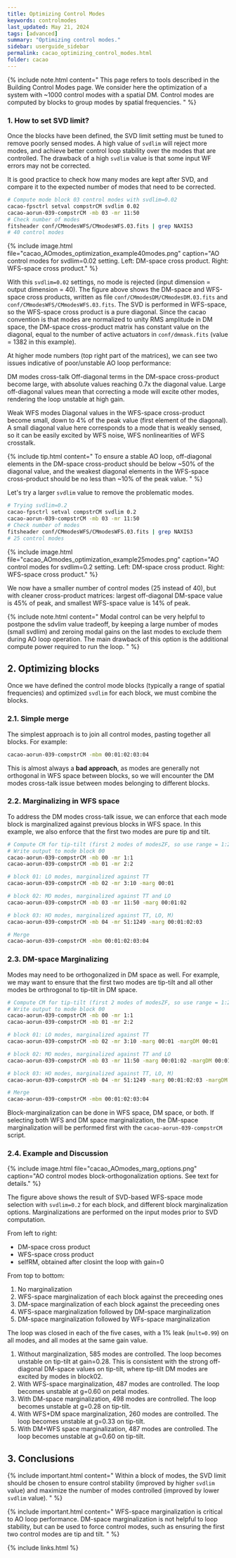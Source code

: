 ```yaml
---
title: Optimizing Control Modes
keywords: controlmodes
last_updated: May 21, 2024
tags: [advanced]
summary: "Optimizing control modes."
sidebar: userguide_sidebar
permalink: cacao_optimizing_control_modes.html
folder: cacao
---
```







{% include note.html content="
This page refers to tools described in the Building Control Modes page. We consider here the optimization of a system with ~1000 control modes with a spatial DM. Control modes are computed by blocks to group modes by spatial frequencies.
" %}





### 1. How to set SVD limit?

Once the blocks have been defined, the SVD limit setting must be tuned to remove poorly sensed modes.
A high value of `svdlim` will reject more modes, and achieve better control loop stability over the modes that are controlled. The drawback of a high `svdlim` value is that some input WF errors may not be corrected.

It is good practice to check how many modes are kept after SVD, and compare it to the expected number of modes that need to be corrected.

```bash
# Compute mode block 03 control modes with svdlim=0.02
cacao-fpsctrl setval compstrCM svdlim 0.02
cacao-aorun-039-compstrCM -mb 03 -mr 11:50
# Check number of modes
fitsheader conf/CMmodesWFS/CMmodesWFS.03.fits | grep NAXIS3
# 40 control modes
```
{% include image.html file="cacao_AOmodes_optimization_example40modes.png"
caption="AO control modes for svdlim=0.02 setting. Left: DM-space cross product. Right: WFS-space cross product." %}


With this `svdlim=0.02` settings, no mode is rejected (input dimension = output dimension = 40). The figure above shows the DM-space and WFS-space cross products, written as file `conf/CMmodesDM/CMmodesDM.03.fits` and `conf/CMmodesWFS/CMmodesWFS.03.fits`. The SVD is performed in WFS-space, so the WFS-space cross product is a pure diagonal. Since the cacao convention is that modes are normalized to unity RMS amplitude in DM space, the DM-space cross-product matrix has constant value on the diagonal, equal to the number of active actuators in `conf/dmmask.fits` (value = 1382 in this example).

At higher mode numbers (top right part of the matrices), we can see two issues indicative of poor/unstable AO loop performance:

<span class="label label-danger">DM modes cross-talk</span>
Off-diagonal terms in the DM-space cross-product become large, with absolute values reaching 0.7x the diagonal value. Large off-diagonal values mean that correcting a mode will excite other modes, rendering the loop unstable at high gain.

<span class="label label-danger">Weak WFS modes</span>
Diagonal values in the WFS-space cross-product become small, down to 4% of the peak value (first element of the diagonal). A small diagonal value here corresponds to a mode that is weakly sensed, so it can be easily excited by WFS noise, WFS nonlinearities of WFS crosstalk.

{% include tip.html content="
To ensure a stable AO loop, off-diagonal elements in the DM-space cross-product should be below ~50% of the diagonal value, and the weakest diagonal elements in the WFS-space cross-product should be no less than ~10% of the peak value.
" %}


Let's try a larger `svdlim` value to remove the problematic modes.

```bash
# Trying svdlim=0.2
cacao-fpsctrl setval compstrCM svdlim 0.2
cacao-aorun-039-compstrCM -mb 03 -mr 11:50
# Check number of modes
fitsheader conf/CMmodesWFS/CMmodesWFS.03.fits | grep NAXIS3
# 25 control modes
```
{% include image.html file="cacao_AOmodes_optimization_example25modes.png"
caption="AO control modes for svdlim=0.2 setting. Left: DM-space cross product. Right: WFS-space cross product." %}

We now have a smaller number of control modes (25 instead of 40), but with cleaner cross-product matrices: largest off-diagonal DM-space value is 45% of peak, and smallest WFS-space value is 14% of peak.



{% include note.html content="
Modal control can be very helpful to postpone the sdvlim value tradeoff, by keeping a large number of modes (small svdlim) and zeroing modal gains on the last modes to exclude them during AO loop operation. The main drawback of this option is the additional compute power required to run the loop.
" %}


## 2. Optimizing blocks

Once we have defined the control mode blocks (typically a range of spatial frequencies) and optimized `svdlim` for each block, we must combine the blocks.


### 2.1. Simple merge
The simplest approach is to join all control modes, pasting together all blocks. For example:
```bash
cacao-aorun-039-compstrCM -mbm 00:01:02:03:04
```
This is almost always a **bad approach**, as modes are generally not orthogonal in WFS space between blocks, so we will encounter the <span class="label label-danger">DM modes cross-talk</span> issue between modes belonging to different blocks.


### 2.2. Marginalizing in WFS space

To address the <span class="label label-danger">DM modes cross-talk</span> issue, we can enforce that each mode block is marginalized against previous blocks in WFS space. In this example, we also enforce that the first two modes are pure tip and tilt.


```bash
# Compute CM for tip-tilt (first 2 modes of modesZF, so use range = 1:2)
# Write output to mode block 00
cacao-aorun-039-compstrCM -mb 00 -mr 1:1
cacao-aorun-039-compstrCM -mb 01 -mr 2:2

# block 01: LO modes, marginalized against TT
cacao-aorun-039-compstrCM -mb 02 -mr 3:10 -marg 00:01

# block 02: MO modes, marginalized against TT and LO
cacao-aorun-039-compstrCM -mb 03 -mr 11:50 -marg 00:01:02

# block 03: HO modes, marginalized against TT, LO, M)
cacao-aorun-039-compstrCM -mb 04 -mr 51:1249 -marg 00:01:02:03

# Merge
cacao-aorun-039-compstrCM -mbm 00:01:02:03:04
```


### 2.3. DM-space Marginalizing

Modes may need to be orthogonalized in DM space as well. For example, we may want to ensure that the first two modes are tip-tilt and all other modes be orthrogonal to tip-tilt in DM space.

```bash
# Compute CM for tip-tilt (first 2 modes of modesZF, so use range = 1:2)
# Write output to mode block 00
cacao-aorun-039-compstrCM -mb 00 -mr 1:1
cacao-aorun-039-compstrCM -mb 01 -mr 2:2

# block 01: LO modes, marginalized against TT
cacao-aorun-039-compstrCM -mb 02 -mr 3:10 -marg 00:01 -margDM 00:01

# block 02: MO modes, marginalized against TT and LO
cacao-aorun-039-compstrCM -mb 03 -mr 11:50 -marg 00:01:02 -margDM 00:01

# block 03: HO modes, marginalized against TT, LO, M)
cacao-aorun-039-compstrCM -mb 04 -mr 51:1249 -marg 00:01:02:03 -margDM 00:01

# Merge
cacao-aorun-039-compstrCM -mbm 00:01:02:03:04
```

Block-marginalization can be done in WFS space, DM space, or both. If selecting both WFS and DM space marginalization, the DM-space marginalization will be performed first with the `cacao-aorun-039-compstrCM` script.


### 2.4. Example and Discussion

{% include image.html file="cacao_AOmodes_marg_options.png"
caption="AO control modes block-orthogonalization options. See text for details." %}

The figure above shows the result of SVD-based WFS-space mode selection with `svdlim=0.2` for each block, and different block marginalization options. Marginalizations are performed on the input modes prior to SVD computation.

From left to right:
- DM-space cross product
- WFS-space cross product
- selfRM, obtained after closint the loop with gain=0

From top to bottom:
1. No marginalization
2. WFS-space marginalization of each block against the preceeding ones
3. DM-space marginalization of each block against the preceeding ones
4. WFS-space marginalization followed by DM-space marginalization
5. DM-space marginalization followed by WFs-space marginalization

The loop was closed in each of the five cases, with a 1% leak (`mult=0.99`) on all modes, and all modes at the same gain value.

1. Without marginalization, 585 modes are controlled. The loop becomes unstable on tip-tilt at gain=0.28. This is consistent with the strong off-diagonal DM-space values on tip-tilt, where tip-tilt DM modes are excited by modes in block02.
2. With WFS-space marginalization, 487 modes are controlled. The loop becomes unstable at g=0.60 on petal modes.
3. With DM-space marginalization, 498 modes are controlled. The loop becomes unstable at g=0.28 on tip-tilt.
4. With WFS+DM space marginalization, 260 modes are controlled. The loop becomes unstable at g=0.33 on tip-tilt.
5. With DM+WFS space marginalization, 487 modes are controlled. The loop becomes unstable at g=0.60 on tip-tilt.


## 3. Conclusions

{% include important.html content="
Within a block of modes, the SVD limit should be chosen to ensure control stability (improved by higher `svdlim` value) and maximize the number of modes controlled (improved by lower `svdlim` value).
" %}

{% include important.html content="
WFS-space marginalization is critical to AO loop performance. DM-space marginalization is not helpful to loop stability, but can be used to force control modes, such as ensuring the first two control modes are tip and tilt.
" %}


{% include links.html %}
